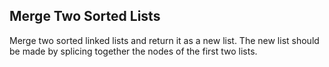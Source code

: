 ## Merge Two Sorted Lists

Merge two sorted linked lists and return it as a new list. The new list should be made by splicing together the nodes of the first two lists.
